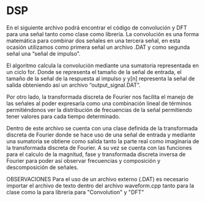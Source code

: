 # DSP
En el siguiente archivo podrá encontrar el código de convolución y DFT para una señal tanto como clase como librería. 
La convolución es una forma matemática para combinar dos señales en una tercera señal, en esta ocasión utilizamos como primera señal un archivo .DAT y como segunda señal una “señal de impulso”. 

El algoritmo calcula la convolución mediante una sumatoria representada en un ciclo for. Donde se representa el tamaño de la señal de entrada, el tamaño de la señal de la respuesta al impulso y y[n] representa la señal de salida obteniendo así un archivo “output_signal.DAT”.

Por otro lado, la transformada discreta de Fourier nos facilita el manejo de las señales al poder expresarla como una combinación lineal de términos permitiéndonos ver la distribución de frecuencias de la señal permitiendo tener valores para cada tiempo determinado.

Dentro de este archivo se cuenta con una clase definida de la transformada discreta de Fourier donde se hace uso de una señal de entrada y mediante una sumatoria se obtiene como salida tanto la parte real como imaginaria de la transformada discreta de Fourier. A su vez se cuenta con las funciones para el calculo de la magnitud, fase y transformada discreta inversa de Fourier para poder así observar frecuencias y composición y descomposición de señales.

OBSERVACIONES
Para el uso de un archivo externo (.DAT) es necesario importar el archivo de texto dentro del archivo waveform.cpp tanto para la clase como la para libreria para "Convolution" y "DFT"
